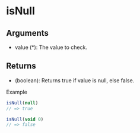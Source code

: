 # isNull

## Arguments

- value (\*): The value to check.

## Returns

- (boolean): Returns true if value is null, else false.

Example

```ts
isNull(null)
// => true

isNull(void 0)
// => false
```

